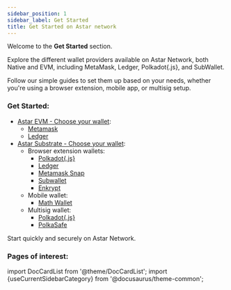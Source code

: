 ```yaml
---
sidebar_position: 1
sidebar_label: Get Started
title: Get Started on Astar network
---
```


Welcome to the **Get Started** section.

Explore the different wallet providers available on Astar Network, both Native and EVM, including MetaMask, Ledger, Polkadot\{.js\}, and SubWallet.

Follow our simple guides to set them up based on your needs, whether you're using a browser extension, mobile app, or multisig setup.

### Get Started:
- [Astar EVM - Choose your wallet](/docs/use/get-started/astar-evm-wallet/index.md):
    - [Metamask](/docs/use/get-started/astar-evm-wallet/wallet/metamask/install-metamask.md)
    - [Ledger](/docs/use/get-started/astar-evm-wallet/wallet/ledger/index.md)
- [Astar Substrate - Choose your wallet](/docs/use/get-started/astar-substrate-wallet/index.md):
    - Browser extension wallets:
        - [Polkadot\{.js\}](/docs/use/get-started/astar-substrate-wallet/wallet/polkadot.js/install-polkadot-js.md)
        - [Ledger](/docs/use/get-started/astar-substrate-wallet/wallet/ledger/index.md)
        - [Metamask Snap](/docs/use/get-started/astar-substrate-wallet/wallet/metamask-snap/index.md)
        - [Subwallet](/docs/use/get-started/astar-substrate-wallet/wallet/subwallet/index.md)
        - [Enkrypt](/docs/use/get-started/astar-substrate-wallet/wallet/enkrypt/index.md)
    - Mobile wallet:
        - [Math Wallet](/docs/use/get-started/astar-substrate-wallet/mobile-wallet/math-wallet/index.md)
    - Multisig wallet:
        - [Polkadot\{.js\}](/docs/use/get-started/astar-substrate-wallet/multisig-wallet/polkadot.js/index.md)
        - [PolkaSafe](/docs/use/get-started/astar-substrate-wallet/multisig-wallet/polkaSafe/index.md)

Start quickly and securely on Astar Network.

### Pages of interest:

import DocCardList from '@theme/DocCardList';
import {useCurrentSidebarCategory} from '@docusaurus/theme-common';

<DocCardList items={useCurrentSidebarCategory().items}/>